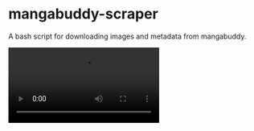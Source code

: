 # mangabuddy-scraper

A bash script for downloading images and metadata from mangabuddy.

<video src="example.mkv" autoplay="true" />

## Requirements

 - [reliq](https://github.com/TUVIMEN/reliq)
 - [jq](https://github.com/jqlang/jq)

## Installation

    install -m 755 mangabuddy-scraper /usr/bin

## Output examples

Can be found in [examples](https://github.com/TUVIMEN/mangabuddy-scraper) and were created by running

    mangabuddy-scraper --noimages --full URL1 URL2 URL3

## Usage

    mangabuddy-scraper [OPTIONS]... [URLS]...

Download images and basic metadata of the chapter, comic, genre, manga list, latest, popular, author, ...

    mangabuddy-scraper 'https://mangabuddy.com/the-zenith/chapter-6'
    mangabuddy-scraper 'https://mangabuddy.com/the-zenith/'
    mangabuddy-scraper 'https://mangabuddy.com/genres/shounen'
    mangabuddy-scraper 'https://mangabuddy.com/manga-list/17158'
    mangabuddy-scraper 'https://mangabuddy.com/latest'
    mangabuddy-scraper 'https://mangabuddy.com/popular'
    mangabuddy-scraper 'https://mangabuddy.com/authors/euja'
    mangabuddy-scraper 'https://mangabuddy.com/status/Completed'
    mangabuddy-scraper 'https://mangabuddy.com/top/week'

Download only images from manga using 8 threads

    mangabuddy-scraper --images-only -t 8 'https://mangabuddy.com/night-by-the-sea'

Download metadata with comments, rating and reviews of a comic and its chapters to DIR directory

    mangabuddy-scraper -d DIR --full 'https://mangabuddy.com/painter-of-the-night'

Download only basic metadata without chapters

    mangabuddy-scraper --noimages --nochapters 'https://mangabuddy.com/im-really-not-the-demon-gods-lackey'

Download images, 3 pages of comments and 5 pages of reviews each comic

    mangabuddy-scraper --full --comments-limit 3 --reviews-limit 5 'https://mangabuddy.com/genres/supernatural'

Force urls to be used as a chapter, comic, list

    mangabuddy --chapter URL1 --comic URL2 --list URL3

Get some help

    wordpress-madara-scraper -h
